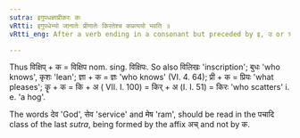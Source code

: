 ```yaml
---
sutra: इगुपधज्ञाप्रीकरः कः
vRtti: इगुपधेभ्यो जानातेः प्रीणातेः किरतेश्च कप्रत्ययो भवति ॥
vRtti_eng: After a verb ending in a consonant but preceded by इ, उ or ॠ (long or short), and after the verbs ज्ञा 'to know', प्री 'to please', and कॄ 'to scatter', comes the affix क (अ).

---
```

Thus विक्षिप् + क = विक्षिप nom. sing. विक्षिपः. So also विलिखः 'inscription'; बुधः 'who knows', कृशः 'lean'; ज्ञा + क = ज्ञः 'who knows' (VI. 4. 64); प्री + क = प्रियः 'what pleases'; कॄ + क = कि + अ ( VII. I. 100) = किर् + अ (I. I. 51) = किरः 'who scatters' i. e. 'a hog'.

The words देव 'God', सेव 'service' and मेष 'ram', should be read in the पचादि class of the last _sutra_, being formed by the affix अच् and not by क.